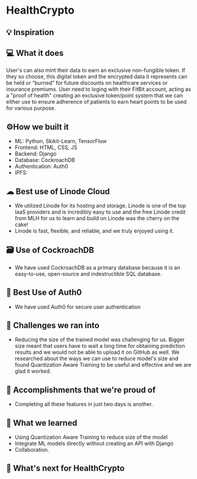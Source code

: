 # HealthCrypto

## 💡 Inspiration

## 💻 What it does

User's can also mint their data to earn an exclusive non-fungible token. If they so choose, this digital token and the encrypted data it represents can be held or “burned” for future discounts on healthcare services or insurance premiums.
User need to loging with their FitBit account, acting as a "proof of health" creating an exclusive token/point system that we can either use to ensure adherence of patients to earn heart points to be used for various purpose.

## ⚙️How we built it

- ML: Python, Skikit-Learn, TensorFlow
- Frontend: HTML, CSS, JS
- Backend: Django
- Database: CockroachDB
- Authentication: Auth0
- IPFS: 

## ☁ Best use of Linode Cloud

- We utilized Linode for its hosting and storage. Linode is one of the top IaaS providers and is incredibly easy to use and the free Linode credit from MLH for us to learn and build on Linode was the cherry on the cake!
- Linode is fast, flexible, and reliable, and we truly enjoyed using it.

## 🗃 Use of CockroachDB

- We have used CockroachDB as a primary database because it is an easy-to-use, open-source and indestructible SQL database.

## 🔑 Best Use of Auth0

- We have used Auth0 for secure user authentication

## 🧠 Challenges we ran into

- Reducing the size of the trained model was challenging for us. Bigger size meant that users have to wait a long time for obtaining prediction results and we would not be able to upload it on GitHub as well. We researched about the ways we can use to reduce model's size and found Quantization Aware Training to be useful and effective and we are glad it worked.

## 🏅 Accomplishments that we're proud of

- Completing all these features in just two days is another.

## 📖 What we learned

- Using Quantization Aware Training to reduce size of the model
- Integrate ML models directly without creating an API with Django
- Collaboration.

## 🚀 What's next for HealthCrypto
